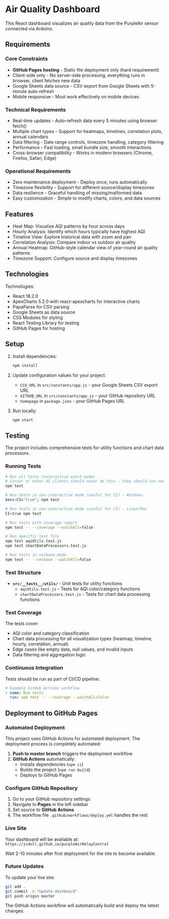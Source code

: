 # Air Quality Dashboard

This React dashboard visualizes air quality data from the PurpleAir sensor connected via Arduino.

## Requirements

### Core Constraints
- **GitHub Pages hosting** - Static file deployment only (hard requirement)
- Client-side only - No server-side processing, everything runs in browser, client fetches new data
- Google Sheets data source - CSV export from Google Sheets with 5-minute auto-refresh
- Mobile responsive - Must work effectively on mobile devices

### Technical Requirements
- Real-time updates - Auto-refresh data every 5 minutes using browser fetch()
- Multiple chart types - Support for heatmaps, timelines, correlation plots, annual calendars
- Data filtering - Date range controls, timezone handling, category filtering
- Performance - Fast loading, small bundle size, smooth interactions
- Cross-browser compatibility - Works in modern browsers (Chrome, Firefox, Safari, Edge)

### Operational Requirements  
- Zero maintenance deployment - Deploy once, runs automatically
- Timezone flexibility - Support for different source/display timezones
- Data resilience - Graceful handling of missing/malformed data
- Easy customization - Simple to modify charts, colors, and data sources


## Features

- Heat Map: Visualize AQI patterns by hour across days
- Hourly Analysis: Identify which hours typically have highest AQI
- Timeline View: Explore historical data with zoom and pan
- Correlation Analysis: Compare indoor vs outdoor air quality
- Annual Heatmap: GitHub-style calendar view of year-round air quality patterns
- Timezone Support: Configure source and display timezones


## Technologies

Technologies:
- React 18.2.0
- ApexCharts 5.2.0 with react-apexcharts for interactive charts
- PapaParse for CSV parsing
- Google Sheets as data source
- CSS Modules for styling
- React Testing Library for testing
- GitHub Pages for hosting 

## Setup

1. Install dependencies:
   ```bash
   npm install
   ```

2. Update configuration values for your project:
   - `CSV_URL` in `src/constants/app.js` - your Google Sheets CSV export URL
   - `GITHUB_URL` in `src/constants/app.js` - your GitHub repository URL  
   - `homepage` in `package.json` - your GitHub Pages URL

3. Run locally:
   ```bash
   npm start
   ```

## Testing

The project includes comprehensive tests for utility functions and chart data processors.

### Running Tests

```bash
# Run all tests (interactive watch mode)
# Cursor or other AI clients should never do this - they should use non-interactive mode below
npm test

# Run tests in non-interactive mode (useful for CI) - Windows
$env:CI="true"; npm test

# Run tests in non-interactive mode (useful for CI) - Linux/Mac
CI=true npm test

# Run tests with coverage report
npm test -- --coverage --watchAll=false

# Run specific test file
npm test aqiUtils.test.js
npm test chartDataProcessors.test.js

# Run tests in verbose mode
npm test -- --verbose --watchAll=false
```

### Test Structure

- **`src/__tests__/utils/`** - Unit tests for utility functions
  - `aqiUtils.test.js` - Tests for AQI color/category functions
  - `chartDataProcessors.test.js` - Tests for chart data processing functions

### Test Coverage

The tests cover:
- AQI color and category classification
- Chart data processing for all visualization types (heatmap, timeline, hourly, correlation, annual)
- Edge cases like empty data, null values, and invalid inputs
- Data filtering and aggregation logic

### Continuous Integration

Tests should be run as part of CI/CD pipeline:

```yaml
# Example GitHub Actions workflow
- name: Run tests
  run: npm test -- --coverage --watchAll=false
```

## Deployment to GitHub Pages

### Automated Deployment

This project uses GitHub Actions for automated deployment. The deployment process is completely automated:

1. **Push to master branch** triggers the deployment workflow
2. **GitHub Actions** automatically:
   - Installs dependencies (`npm ci`)
   - Builds the project (`npm run build`)
   - Deploys to GitHub Pages

### Configure GitHub Repository

1. Go to your GitHub repository settings
2. Navigate to **Pages** in the left sidebar
3. Set source to **GitHub Actions**
4. The workflow file `.github/workflows/deploy.yml` handles the rest

### Live Site

Your dashboard will be available at: `https://jcdoll.github.io/purpleAirRelayControl`

Wait 2-10 minutes after first deployment for the site to become available.

### Future Updates

To update your live site:
```bash
git add .
git commit -m "Update dashboard"
git push origin master
```

The GitHub Actions workflow will automatically build and deploy the latest changes.